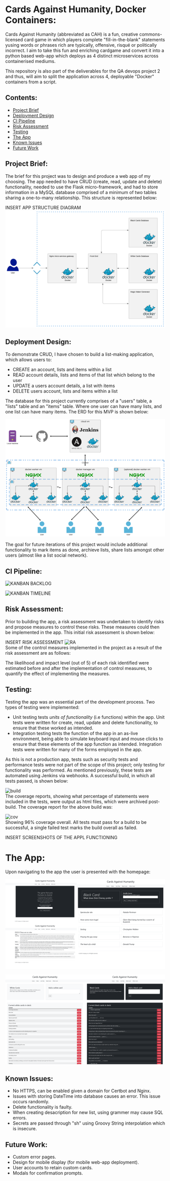 # Cards Against Humanity, Docker Containers:
Cards Against Humanity (abbreviated as CAH) is a fun, creative commons-licensed card game in which players complete "fill-in-the-blank" statements yusing words or phrases rich are typically, offensive, risqué or politically incorrect. I aim to take this fun and enriching cardgame and convert it into a python based web-app which deploys as 4 distinct microservices across containerised mediums.

This repository is also part of the deliverables for the QA devops project 2 and thus, will aim to split the application across 4, deployable "Docker" containers from a script.

## Contents:
* [Project Brief](#Project-Brief)  
* [Deployment Design](#Deployment-Design)
* [CI Pipeline](#CI-Pipeline)  
* [Risk Assessment](#Risk-Assessment)
* [Testing](#Testing)
* [The App](#The-App)
* [Known Issues](#Known-Issues)
* [Future Work](#Future-Work)

## Project Brief:  
The brief for this project was to design and produce a web app of my choosing. The app needed to have CRUD (create, read, update and delete) functionality, needed to use the Flask micro-framework, and had to store information in a MySQL database comprised of a minimum of two tables sharing a one-to-many relationship. This structure is represented below:  

INSERT APP STRUCTURE DIAGRAM
![MICROSERVICE FRAMEWORK](https://github.com/dkthecoder/Cards-Against-Humanity-Docker-Containers/blob/main/figures/CAH%20framework.png?raw=true)  

## Deployment Design:


To demonstrate CRUD, I have chosen to build a list-making application, which allows users to:
* CREATE an account, lists and items within a list
* READ account details, lists and items of that list which belong to the user
* UPDATE a users account details, a list with items
* DELETE users account, lists and items within a list

The database for this project currently comprises of a "users" table, a "lists" table and an "items" table. Where one user can have many lists, and one list can have many items. The ERD for this MVP is shown below:  

![CONTAINER DEPLOYMENT](https://github.com/dkthecoder/Cards-Against-Humanity-Docker-Containers/blob/main/figures/CAH%20cluster%20deploy%20diagram.png?raw=true)

The goal for future iterations of this project would include additional functionality to mark items as done, archieve lists, share lists amongst other users (almost like a list social network).


## CI Pipeline:  
![KANBAN BACKLOG]()

![KANBAN TIMELINE]()

## Risk Assessment:
Prior to building the app, a risk assessment was undertaken to identify risks and propose measures to control these risks. These measures could then be implemented in the app. This initial risk assessment is shown below:   

INSERT RISK ASSESSMENT
![RA]()  
Some of the control measures implemented in the project as a result of the risk assessment are as follows:  

The likelihood and impact level (out of 5) of each risk identified were estimated before and after the implementation of control measures, to quantify the effect of implementing the measures.

## Testing:  
Testing the app was an essential part of the development process. Two types of testing were implemented:  
* Unit testing tests _units of functionality_ (i.e functions) within the app. Unit tests were written for create, read, update and delete functionality, to ensure that these worked as intended.
* Integration testing tests the function of the app in an as-live environment, being able to simulate keyboard input and mouse clicks to ensure that these elements of the app function as intended. Integration tests were written for many of the forms employed in the app.  

As this is not a production app, tests such as security tests and performance tests were not part of the scope of this project; only testing for functionality was performed. As mentioned previously, these tests are automated using Jenkins via webhooks. A successful build, in which all tests passed, is shown below:  

![build]()  
The coverage reports, showing what percentage of statements were included in the tests, were output as html files, which were archived post-build. The coverage report for the above build was:  

![cov]()  
Showing 96% coverage overall. All tests must pass for a build to be successful, a single failed test marks the build overall as failed.

INSERT SCREENSHOTS OF THE APPL FUNCTIONING
# The App:  
Upon navigating to the app the user is presented with the homepage:  

![CAH INDEX RULES LETSPLAY](https://github.com/dkthecoder/Cards-Against-Humanity-Docker-Containers/blob/main/figures/screenshots/CAH%20index%20rules%20lets%20play.png?raw=true)  

![CAH BLACK WHITE CARDS](https://github.com/dkthecoder/Cards-Against-Humanity-Docker-Containers/blob/main/figures/screenshots/CAH%20black%20white%20cards.png?raw=true)  



## Known Issues:
* No HTTPS, can be enabled given a domain for Certbot and Nginx.
* Issues with storing DateTime into database causes an error. This issue occurs randomly.
* Delete functionality is faulty.
* When creating desacription for new list, using grammer may cause SQL errors.
* Secrets are passed through "sh" using Groovy String interpolation which is insecure.

## Future Work:
* Custom error pages.
* Design for mobile display (for mobile web-app deployment).
* User accounts to retain custom cards.
* Modals for confirmation prompts.
